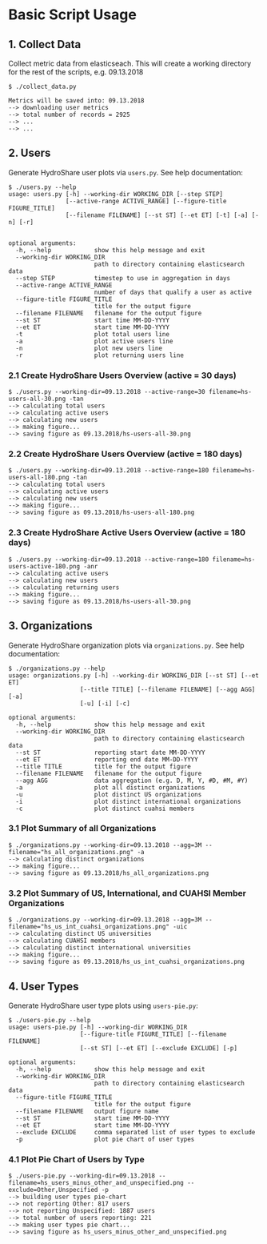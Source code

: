 # Basic Script Usage

## 1. Collect Data

Collect metric data from elasticseach. This will create a working directory for the rest of the scripts, e.g. 09.13.2018

    $ ./collect_data.py 
    
    Metrics will be saved into: 09.13.2018
    --> downloading user metrics
    --> total number of records = 2925
    --> ...
    --> ...

## 2. Users

Generate HydroShare user plots via `users.py`. See help documentation:

    $ ./users.py --help
    usage: users.py [-h] --working-dir WORKING_DIR [--step STEP]
                    [--active-range ACTIVE_RANGE] [--figure-title FIGURE_TITLE]
                    [--filename FILENAME] [--st ST] [--et ET] [-t] [-a] [-n] [-r]
    
    
    optional arguments:
      -h, --help            show this help message and exit
      --working-dir WORKING_DIR
                            path to directory containing elasticsearch data
      --step STEP           timestep to use in aggregation in days
      --active-range ACTIVE_RANGE
                            number of days that qualify a user as active
      --figure-title FIGURE_TITLE
                            title for the output figure
      --filename FILENAME   filename for the output figure
      --st ST               start time MM-DD-YYYY
      --et ET               start time MM-DD-YYYY
      -t                    plot total users line
      -a                    plot active users line
      -n                    plot new users line
      -r                    plot returning users line


### 2.1 Create HydroShare Users Overview (active = 30 days)

    $ ./users.py --working-dir=09.13.2018 --active-range=30 filename=hs-users-all-30.png -tan 
    --> calculating total users
    --> calculating active users
    --> calculating new users
    --> making figure...
    --> saving figure as 09.13.2018/hs-users-all-30.png

### 2.2 Create HydroShare Users Overview (active = 180 days)

    $ ./users.py --working-dir=09.13.2018 --active-range=180 filename=hs-users-all-180.png -tan 
    --> calculating total users
    --> calculating active users
    --> calculating new users
    --> making figure...
    --> saving figure as 09.13.2018/hs-users-all-180.png

### 2.3 Create HydroShare Active Users Overview (active = 180 days)
    
    $ ./users.py --working-dir=09.13.2018 --active-range=180 filename=hs-users-active-180.png -anr 
    --> calculating active users
    --> calculating new users
    --> calculating returning users
    --> making figure...
    --> saving figure as 09.13.2018/hs-users-all-30.png



## 3. Organizations

Generate HydroShare organization plots via `organizations.py`. See help documentation:

    $ ./organizations.py --help 
    usage: organizations.py [-h] --working-dir WORKING_DIR [--st ST] [--et ET]
                        [--title TITLE] [--filename FILENAME] [--agg AGG] [-a]
                        [-u] [-i] [-c]

    optional arguments:
      -h, --help            show this help message and exit
      --working-dir WORKING_DIR
                            path to directory containing elasticsearch data
      --st ST               reporting start date MM-DD-YYYY
      --et ET               reporting end date MM-DD-YYYY
      --title TITLE         title for the output figure
      --filename FILENAME   filename for the output figure
      --agg AGG             data aggregation (e.g. D, M, Y, #D, #M, #Y)
      -a                    plot all distinct organizations
      -u                    plot distinct US organizations
      -i                    plot distinct international organizations
      -c                    plot distinct cuahsi members
    
### 3.1 Plot Summary of all Organizations

    $ ./organizations.py --working-dir=09.13.2018 --agg=3M --filename="hs_all_organizations.png" -a
    --> calculating distinct organizations
    --> making figure...
    --> saving figure as 09.13.2018/hs_all_organizations.png

### 3.2 Plot Summary of US, International, and CUAHSI Member Organizations


    $ ./organizations.py --working-dir=09.13.2018 --agg=3M --filename="hs_us_int_cuahsi_organizations.png" -uic
    --> calculating distinct US universities
    --> calculating CUAHSI members
    --> calculating distinct international universities
    --> making figure...
    --> saving figure as 09.13.2018/hs_us_int_cuahsi_organizations.png


## 4. User Types

Generate HydroShare user type plots using `users-pie.py`:

    $ ./users-pie.py --help
    usage: users-pie.py [-h] --working-dir WORKING_DIR
                        [--figure-title FIGURE_TITLE] [--filename FILENAME]
                        [--st ST] [--et ET] [--exclude EXCLUDE] [-p]
    
    optional arguments:
      -h, --help            show this help message and exit
      --working-dir WORKING_DIR
                            path to directory containing elasticsearch data
      --figure-title FIGURE_TITLE
                            title for the output figure
      --filename FILENAME   output figure name
      --st ST               start time MM-DD-YYYY
      --et ET               start time MM-DD-YYYY
      --exclude EXCLUDE     comma separated list of user types to exclude
      -p                    plot pie chart of user types
     
### 4.1 Plot Pie Chart of Users by Type

    $ ./users-pie.py --working-dir=09.13.2018 --filename=hs_users_minus_other_and_unspecified.png --exclude=Other,Unspecified -p
    --> building user types pie-chart
    --> not reporting Other: 817 users
    --> not reporting Unspecified: 1887 users
    --> total number of users reporting: 221
    --> making user types pie chart...
    --> saving figure as hs_users_minus_other_and_unspecified.png
            
            
        
    
    

